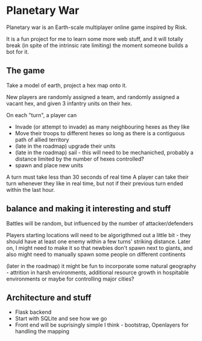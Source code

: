 # Planetary War

Planetary war is an Earth-scale multiplayer online game inspired by Risk.

It is a fun project for me to learn some more web stuff, and it will totally break (in spite of the intrinsic rate limiting) the moment someone builds a bot for it.

## The game
Take a model of earth, project a hex map onto it.  

New players are randomly assigned a team, and randomly assigned a vacant hex, and given 3 infantry units on their hex.

On each "turn", a player can 
- Invade (or attempt to invade) as many neighbouring hexes as they like
- Move their troops to different hexes so long as there is a contiguous path of allied territory
- (late in the roadmap) upgrade their units
- (late in the roadmap) sail - this will need to be mechaniched, probably a distance limited by the number of hexes controlled?
- spawn and place new units

A turn must take less than 30 seconds of real time
A player can take their turn whenever they like in real time, but not if their previous turn ended within the last hour.

## balance and making it interesting and stuff
Battles will be random, but influenced by the number of attacker/defenders

Players starting locations will need to be algorigthmed out a little bit - they should have at least one enemy within a few turns' striking distance.  Later on, I might need to make it so that newbies don't spawn next to giants, and also might need to manually spawn some people on different continents

(later in the roadmap) it might be fun to incorporate some natural geography - attrition in harsh environments, additional resource growth in hospitable environments or maybe for controlling major cities?


## Architecture and stuff
- Flask backend
- Start with SQLite and see how we go
- Front end will be suprisingly simple I think - bootstrap, Openlayers for handling the mapping

